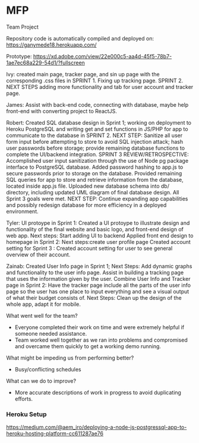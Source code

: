 # MFP
Team Project

Repository code is automatically compiled and deployed on:
https://ganymede18.herokuapp.com/

Prototype: https://xd.adobe.com/view/22e000c5-aa4d-45f5-78b7-1ae7ec68a229-54d1/?fullscreen


Ivy: created main page, tracker page, and sin up page with the corresponding .css files in SPRINT 1.  Fixing up tracking page. SPRINT 2. NEXT STEPS adding more functionality and tab for user account and tracker page.

James: Assist with back-end code, connecting with database, maybe help front-end with converting project to ReactJS.

Robert: Created SQL database design in Sprint 1; working on deployment to Heroku PostgreSQL and writing get and set functions in JS/PHP for app to communicate to the database in SPRINT 2. NEXT STEP: Sanitize all user form input before attempting to store to avoid SQL injection attack; hash user passwords before storage; provide remaining database functions to complete the UI/backend integration. SPRINT 3 REVIEW/RETROSPECTIVE: Accomplished user input sanitization through the use of Node pg package interface to PostgreSQL database. Added password hashing to app.js to secure passwords prior to storage on the database. Provided remaining SQL queries for app to store and retrieve information from the database, located inside app.js file. Uploaded new database schema into db/ directory, including updated UML diagram of final database design. All Sprint 3 goals were met. NEXT STEP: Continue expanding app capabilities and possibly redesign database for more efficiency in a deployed environment.

Tyler:
UI protoype in Sprint 1:
Created a UI protoype to illustrate design and functionality of the final website and basic logo, and front-end design of web app.
Next steps: Start adding UI to backend
Applied front end design to homepage in Sprint 2:
Next steps:create user profile page
Created account setting for Sprint 3 :
Created account setting for user to see general overview of their account.

Zainab:
Created User Info page in Sprint 1;
Next Steps: Add dynamic graphs and functionality to the user info page. Assist in building a tracking page that uses the information given by the user.
Combine User Info and Tracker page in Sprint 2: Have the tracker page include all the parts of the user info page so the user has one place to input everything and see a visual output of what their budget consists of.
Next Steps: Clean up the design of the whole app, adapt it for mobile.

What went well for the team?
- Everyone completed their work on time and were extremely helpful if someone needed assistance.
- Team worked well together as we ran into problems and compromised and overcame them quickly to get a working demo running.

What might be impeding us from performing better?
- Busy/conflicting schedules

What can we do to improve?
- More accurate descriptions of work in progress to avoid duplicating efforts.

### Heroku Setup
https://medium.com/@aem_iro/deploying-a-node-js-postgressql-app-to-heroku-hosting-platform-cc611287ae76
